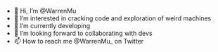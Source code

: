 - 👋 Hi, I’m @WarrenMu
- 👀 I’m interested in cracking code and exploration of weird machines
- 🌱 I’m currently developing 
- 💞️ I’m looking forward to collaborating with devs
- 📫 How to reach me @WarrenMu_ on Twitter


<!--
WarrenMu/WarrenMu is a ✨ special ✨ repository because its `README.md` (this file) appears on your GitHub profile.
You can click the Preview link to take a look at your changes.
--->
